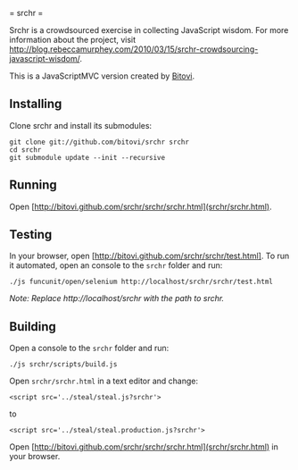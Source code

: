 = srchr =

Srchr is a crowdsourced exercise in collecting JavaScript 
wisdom. For more information about the project, visit 
http://blog.rebeccamurphey.com/2010/03/15/srchr-crowdsourcing-javascript-wisdom/.

This is a JavaScriptMVC version created by [Bitovi](http://bitovi.com).  

## Installing

Clone srchr and install its submodules:

    git clone git://github.com/bitovi/srchr srchr
    cd srchr
    git submodule update --init --recursive

## Running

Open [http://bitovi.github.com/srchr/srchr/srchr.html](srchr/srchr.html).

## Testing

In your browser, open [http://bitovi.github.com/srchr/srchr/test.html]. To run it automated, open an console to 
the `srchr` folder and run:

    ./js funcunit/open/selenium http://localhost/srchr/srchr/test.html
    
_Note: Replace http://localhost/srchr with the path to srchr._

## Building

Open a console to the `srchr` folder and run:

    ./js srchr/scripts/build.js
    
Open `srchr/srchr.html` in a text editor and change:

    <script src='../steal/steal.js?srchr'>  
    
to

    <script src='../steal/steal.production.js?srchr'>  
    
Open [http://bitovi.github.com/srchr/srchr/srchr.html](srchr/srchr.html) in your browser.